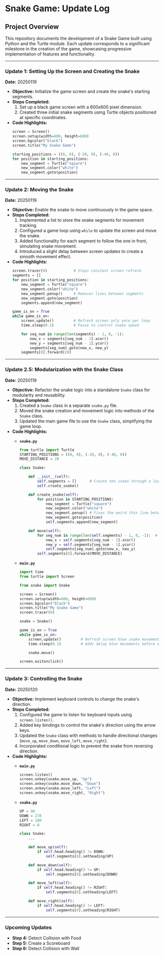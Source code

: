# Snake Game: Update Log

## Project Overview
This repository documents the development of a Snake Game built using Python and the Turtle module. Each update corresponds to a significant milestone in the creation of the game, showcasing progressive implementation of features and functionality.

---

### Update 1: Setting Up the Screen and Creating the Snake
**Date:** 20250119

- **Objective:** Initialize the game screen and create the snake's starting segments.
- **Steps Completed:**
  1. Set up a black game screen with a 600x600 pixel dimension.
  2. Created three initial snake segments using Turtle objects positioned at specific coordinates.
- **Code Highlights:**
  ```python
  screen = Screen()
  screen.setup(width=600, height=600)
  screen.bgcolor("black")
  screen.title("My Snake Game")

  starting_positions = ((0, 0), (-20, 0), (-40, 0))
  for position in starting_positions:
      new_segment = Turtle("square")
      new_segment.color("white")
      new_segment.goto(position)
  ```

---

### Update 2: Moving the Snake
**Date:** 20250119

- **Objective:** Enable the snake to move continuously in the game space.
- **Steps Completed:**
  1. Implemented a list to store the snake segments for movement tracking.
  2. Configured a game loop using `while` to update the screen and move the snake.
  3. Added functionality for each segment to follow the one in front, simulating snake movement.
  4. Introduced a slight delay between screen updates to create a smooth movement effect.
- **Code Highlights:**
  ```python
  screen.tracer(0)            # Stops constant screen refresh
  segments = []
  for position in starting_positions:
      new_segment = Turtle("square")
      new_segment.color("white")
      new_segment.penup()     # Removes lines between segments
      new_segment.goto(position)
      segments.append(new_segment)

  game_is_on = True
  while game_is_on:
      screen.update()         # Refresh screen only once per loop
      time.sleep(0.1)         # Pause to control snake speed

      for seg_num in range(len(segments) - 1, 0, -1):
          new_x = segments[seg_num - 1].xcor()
          new_y = segments[seg_num - 1].ycor()
          segments[seg_num].goto(new_x, new_y)
      segments[0].forward(20)
  ```

---

### Update 2.5: Modularization with the Snake Class
**Date:** 20250119

- **Objective:** Refactor the snake logic into a standalone `Snake` class for modularity and reusability.
- **Steps Completed:**
  1. Created a `Snake` class in a separate `snake.py` file.
  2. Moved the snake creation and movement logic into methods of the `Snake` class.
  3. Updated the main game file to use the `Snake` class, simplifying the game loop.
- **Code Highlights:**
  - **`snake.py`**
    ```python
    from turtle import Turtle
    STARTING_POSITIONS = ((0, 0), (-20, 0), (-40, 0))
    MOVE_DISTANCE = 20

    class Snake:

        def __init__(self):
            self.segments = []      # Create the snake through a loop via segments
            self.create_snake()

        def create_snake(self):
            for position in STARTING_POSITIONS:
                new_segment = Turtle("square")
                new_segment.color("white")
                new_segment.penup() # Fixes the weird thin line between segments when snake moves
                new_segment.goto(position)
                self.segments.append(new_segment)

        def move(self):
            for seg_num in range(len(self.segments) - 1, 0, -1):  # Move each snake segment
                new_x = self.segments[seg_num - 1].xcor()
                new_y = self.segments[seg_num - 1].ycor()
                self.segments[seg_num].goto(new_x, new_y)
            self.segments[0].forward(MOVE_DISTANCE)
    ```

  - **`main.py`**
    ```python
    import time
    from turtle import Screen

    from snake import Snake

    screen = Screen()
    screen.setup(width=600, height=600)
    screen.bgcolor("black")
    screen.title("My Snake Game")
    screen.tracer(0)

    snake = Snake()

    game_is_on = True
    while game_is_on:
        screen.update()         # Refresh screen btwn snake movements
        time.sleep(0.1)         # Adds delay btwn movements before screen refresh

        snake.move()
    
    screen.exitonclick()
    ```

---

### Update 3: Controlling the Snake
**Date:** 20250120

- **Objective:** Implement keyboard controls to change the snake's direction.
- **Steps Completed:**
  1. Configured the game to listen for keyboard inputs using `screen.listen()`.
  2. Added key bindings to control the snake's direction using the arrow keys.
  3. Updated the `Snake` class with methods to handle directional changes (`move_up`, `move_down`, `move_left`, `move_right`).
  4. Incorporated conditional logic to prevent the snake from reversing direction.
- **Code Highlights:**
  - **`main.py`**
    ```python
    screen.listen()
    screen.onkey(snake.move_up, "Up")
    screen.onkey(snake.move_down, "Down")
    screen.onkey(snake.move_left, "Left")
    screen.onkey(snake.move_right, "Right")
    ```

  - **`snake.py`**
    ```python
    UP = 90
    DOWN = 270
    LEFT = 180
    RIGHT = 0

    class Snake:
        ...

        def move_up(self):
            if self.head.heading() != DOWN:
                self.segments[0].setheading(UP)

        def move_down(self):
            if self.head.heading() != UP:
                self.segments[0].setheading(DOWN)

        def move_left(self):
            if self.head.heading() != RIGHT:
                self.segments[0].setheading(LEFT)

        def move_right(self):
            if self.head.heading() != LEFT:
                self.segments[0].setheading(RIGHT)
    ```

---

### Upcoming Updates
- **Step 4:** Detect Collision with Food
- **Step 5:** Create a Scoreboard
- **Step 6:** Detect Collision with Wall
